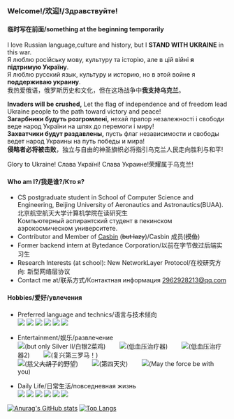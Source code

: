 ### Welcome!/欢迎!/Здравствуйте!

#### 临时写在前面/something at the beginning temporarily
I love Russian language,culture and history, but I **STAND WITH UKRAINE** in this war. <br>
Я люблю російську мову, культуру та історію, але в цій війні **я підтримую Україну**. <br>
Я люблю русский язык, культуру и историю, но в этой войне я **поддерживаю украину**.<br>
我热爱俄语，俄罗斯历史和文化，但在这场战争中**我支持乌克兰**。

**Invaders will be crushed,** Let the flag of independence and of freedom lead Ukraine people to the path toward victory and peace!<br>
**Загарбники будуть розгромлені,** нехай прапор незалежності і свободи веде народ України на шлях до перемоги і миру!<br>
**Захватчики будут раздавлены,** пусть флаг независимости и свободы ведет народ Украины на путь победы и мира!<br>
**侵略者必将被击败**，独立与自由的神圣旗帜必将指引乌克兰人民走向胜利与和平!

Glory to Ukraine! Слава Україні! Слава Украине!荣耀属于乌克兰!

#### Who am I?/我是谁?/Кто я?
- CS postgraduate student in School of Computer Science and Engineering, Beijing University of Aeronautics and Astronautics(BUAA).<br>
北京航空航天大学计算机学院在读研究生<br>
Kомпьютерный аспирантский студент в пекинском аэрокосмическом университете.
- Contributor and Member of [Casbin](https://github.com/casbin) (~~but lazy~~)/Casbin 成员(~~摸鱼~~)
- Former backend intern at Bytedance Corporation/以前在字节做过后端实习生
- Research Interests (at school): New NetworkLayer Protocol/在校研究方向: 新型网络层协议
- Contact me at/联系方式/Контактная информация 2962928213@qq.com

#### Hobbies/爱好/увлечения
- Preferred language and technics/语言与技术倾向<br>
![](https://img.shields.io/badge/-Golang-blue) 
![](https://img.shields.io/badge/-C++-brightgreen)
![](https://img.shields.io/badge/-Kubernetes-blue)
![](https://img.shields.io/badge/-Casbin-blue)
![](https://img.shields.io/badge/-RTC-blue)
![](https://img.shields.io/badge/-WEB-blue)
- Entertainment/娱乐/развлечение<br>
![](https://img.shields.io/badge/-CSGO-yellow)(but only Silver II/白银2菜鸡)&ensp;&ensp;&ensp;&ensp;
![](https://img.shields.io/badge/-World%20of%20Tanks-lightgray)(低血压治疗器)&ensp;&ensp;&ensp;&ensp;
![](https://img.shields.io/badge/-War%20Thunder-lightgray)(低血压治疗器2)&ensp;&ensp;&ensp;&ensp;
![](https://img.shields.io/badge/-Europa%20Universalis%20IV-yellowgreen)(复兴第三罗马！)<br>
![](https://img.shields.io/badge/-Heart%20of%20Iron%20IV-red)(慈父~~大胡子~~的野望)&ensp;&ensp;&ensp;&ensp;
![](https://img.shields.io/badge/-Stellaris-lightgreen)(第四天灾)&ensp;&ensp;&ensp;&ensp;
![](https://img.shields.io/badge/-StarWar-blue)(May the force be with you)

- Daily Life/日常生活/повседневная жизнь<br>
![](https://img.shields.io/badge/军乐-Military%20March-lightgreen)
![](https://img.shields.io/badge/русский%20язык-Russian%20language-brightgreen)
![](https://img.shields.io/badge/Русская%20история-Russian%20history-brightgreen)
![](https://img.shields.io/badge/近代历史-modern%20history-brightgreen)
![](https://img.shields.io/badge/西方历史-western%20history-brightgreen)
![](https://img.shields.io/badge/政治-Politics-brightgreen)


[![Anurag's GitHub stats](https://github-readme-stats.vercel.app/api?username=ComradeProgrammer&theme=dark&count_private=true&include_all_commits=true)](https://github.com/anuraghazra/github-readme-stats)
[![Top Langs](https://github-readme-stats.vercel.app/api/top-langs/?username=ComradeProgrammer&theme=dark&layout=compact&langs_count=10)](https://github.com/anuraghazra/github-readme-stats)

